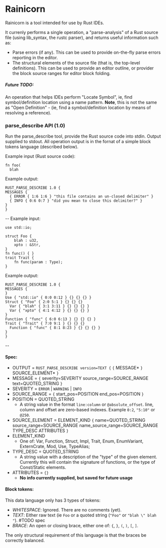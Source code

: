 # Rainicorn
Rainicorn is a tool intended for use by Rust IDEs. 

It currenly performs a single operation, a "parse-analysis" of a Rust source file (using lib_syntax, the rustc parser), and returns useful information such as:
 * Parse errors (if any). This can be used to provide on-the-fly parse errors reporting in the editor.
 * The structural elements of the source file (that is, the top-level definitions). This can be used to provide an editor outline, or provider the block source ranges for editor block folding.

##### Future TODO:
An operation that helps IDEs perform "Locate Symbol", ie, find symbol/definition location using a name pattern. **Note**, this is not the same as "Open Definition" - (ie, find a symbol/definition location by means of resolving a reference).

### parse_describe API (1.0)

Run the parse_describe tool, provide the Rust source code into stdin. Output supplied to stdout. All operation output is in the fornat of a simple block tokens language (described below). 

Example input (Rust source code):
```
fn foo(
  blah
```
Example output:
```
RUST_PARSE_DESCRIBE 1.0 {
MESSAGES { 
  { ERROR { 1:6 1:6 } "this file contains an un-closed delimiter" }
  { INFO { 0:6 0:7 } "did you mean to close this delimiter?" }
}
}
```
--
Example input:
```
use std::io; 

struct Foo {
	blah : u32, 
	xpto : &Str,
} 
fn func() { } 
trait Trait { 
	fn func(param : Type);
}
```
Example output:
```
RUST_PARSE_DESCRIBE 1.0 {
MESSAGES {
}
Use { "std::io" { 0:0 0:12 } {} {} {} }
Struct { "Foo" { 2:0 5:1 } {} {} {}
  Var { "blah" { 3:1 3:11 } {} {} {} }
  Var { "xpto" { 4:1 4:12 } {} {} {} }
}
Function { "func" { 6:0 6:13 } {} {} {} }
Trait { "Trait" { 7:0 9:1 } {} {} {}
  Function { "func" { 8:1 8:23 } {} {} {} }
}
}
```
--
#### Spec:

* OUTPUT = `RUST_PARSE_DESCRIBE version=TEXT {`  `{` MESSAGE* `}`  SOURCE_ELEMENT* `}`
* MESSAGE = `{` severity=SEVERITY source_range=SOURCE_RANGE text=QUOTED_STRING `}`
* SEVERITY = `ERROR` | `WARNING` | `INFO`
* SOURCE_RANGE = `{` start_pos=POSITION end_pos=POSITION `}`
* POSITION = QUOTED_STRING 
  * A string value in the format `line:column` or `@absolute_offset`. line, column and offset are zero-based indexes. Example `0:2`, `"5:10"` or `@250`.
* SOURCE_ELEMENT = ELEMENT_KIND `{` name=QUOTED_STRING source_range=SOURCE_RANGE name_source_range=SOURCE_RANGE TYPE_DESC ATTRIBUTES `}`
* ELEMENT_KIND 
  * One of: Var, Function, Struct, Impl, Trait, Enum, EnumVariant, ExternCrate, Mod, Use, TypeAlias;
* TYPE_DESC = QUOTED_STRING 
  * A string value with a description of the "type" of the given element. Currently this will contain the signature of functions, or the type of Const/Static elements.
* ATTRIBUTES = `{}` 
  * **No info currently supplied, but saved for future usage**

#### Block tokens:
This data language only has 3 types of tokens:
* *WHITESPACE*: Ignored. There are no comments (yet).
* *TEXT*: Either raw text (ie `Foo` or a quoted string (`"Foo"` or `"blah \" blah "`). #TODO spec
* *BRACE*: An open or closing brace, either one of: `{`, `}`, `(`, `)`, `[`, `]`.

The only structural requirement of this language is that the braces be correctly balanced.
